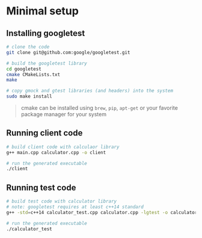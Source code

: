 # Minimal setup

## Installing googletest

```sh
# clone the code
git clone git@github.com:google/googletest.git

# build the googletest library
cd googletest
cmake CMakeLists.txt
make

# copy gmock and gtest libraries (and headers) into the system
sudo make install
```

> cmake can be installed using `brew`, `pip`, `apt-get` or your favorite package manager for your system

## Running client code

```sh
# build client code with calculaor library
g++ main.cpp calculator.cpp -o client

# run the generated executable
./client
```

## Running test code

```sh
# build test code with calculator library
# note: googletest requires at least c++14 standard
g++ -std=c++14 calculator_test.cpp calculator.cpp -lgtest -o calculator_test

# run the generated executable
./calculator_test
```
